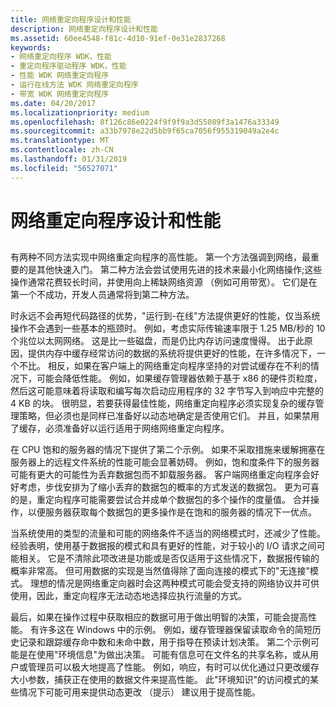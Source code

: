 ```yaml
---
title: 网络重定向程序设计和性能
description: 网络重定向程序设计和性能
ms.assetid: 60ee4548-f81c-4d10-91ef-0e31e2837268
keywords:
- 网络重定向程序 WDK，性能
- 重定向程序驱动程序 WDK，性能
- 性能 WDK 网络重定向程序
- 运行在线方法 WDK 网络重定向程序
- 带宽 WDK 网络重定向程序
ms.date: 04/20/2017
ms.localizationpriority: medium
ms.openlocfilehash: 8f126c86e0224f9f9f9a3d55089f3a1476a33349
ms.sourcegitcommit: a33b7978e22d5bb9f65ca7056f955319049a2e4c
ms.translationtype: MT
ms.contentlocale: zh-CN
ms.lasthandoff: 01/31/2019
ms.locfileid: "56527071"
---
```

# <a name="network-redirector-design-and-performance"></a>网络重定向程序设计和性能


## <span id="ddk_network_redirector_design_and_performance_if"></span><span id="DDK_NETWORK_REDIRECTOR_DESIGN_AND_PERFORMANCE_IF"></span>


有两种不同方法实现中网络重定向程序的高性能。 第一个方法强调到网络，最重要的是其他快速入门。 第二种方法会尝试使用先进的技术来最小化网络操作;这些操作通常花费较长时间，并使用向上稀缺网络资源 （例如可用带宽）。 它们是在第一个不成功，开发人员通常将到第二种方法。

时永远不会再短代码路径的优势，"运行到-在线"方法提供更好的性能，仅当系统操作不会遇到一些基本的瓶颈时。 例如，考虑实际传输速率限于 1.25 MB/秒的 10 个兆位以太网网络。 这是比一些磁盘，而是仍比内存访问速度慢得。 出于此原因，提供内存中缓存经常访问的数据的系统将提供更好的性能，在许多情况下，一个不比。 相反，如果在客户端上的网络重定向程序坚持的对尝试缓存在不利的情况下，可能会降低性能。 例如，如果缓存管理器依赖于基于 x86 的硬件页粒度，然后这可能意味着将读取和编写每次启动应用程序的 32 字节写入到响应中完整的 4 KB 的块。 很明显，若要获得最佳性能，网络重定向程序必须实现复杂的缓存管理策略，但必须也是同样已准备好以动态地确定是否使用它们。 并且，如果禁用了缓存，必须准备好以运行适用于网络网络重定向程序。

在 CPU 饱和的服务器的情况下提供了第二个示例。 如果不采取措施来缓解拥塞在服务器上的远程文件系统的性能可能会显著妨碍。 例如，饱和度条件下的服务器可能有更大的可能性为丢弃数据包而不卸载服务器。 客户端网络重定向程序会好好考虑，步伐安排为了缩小丢弃的数据包的概率的方式发送的数据包。 更为可喜的是，重定向程序可能需要尝试合并成单个数据包的多个操作的度量值。 合并操作，以便服务器获取每个数据包的更多操作是在饱和的服务器的情况下一优点。

当系统使用的类型的流量和可能的网络条件不适当的网络模式时，还减少了性能。 经验表明，使用基于数据报的模式和具有更好的性能，对于较小的 I/O 请求之间可能相关。 它是不清除此项改进是功能或是否仅适用于这些情况下，数据报传输的概率非常高。 但可用数据的实现是当然值得除了面向连接的模式下的"无连接"模式。 理想的情况是网络重定向器时会这两种模式可能会受支持的网络协议并可供使用，因此，重定向程序无法动态地选择应执行流量的方式。

最后，如果在操作过程中获取相应的数据可用于做出明智的决策，可能会提高性能。 有许多这在 Windows 中的示例。 例如，缓存管理器保留读取命令的简短历史记录和跟踪缓存命中数和未命中数，用于指导在预读计划决策。 第二个示例可能是在使用"环境信息"为做出决策。 可能有信息可在文件名的共享名称，或从用户或管理员可以极大地提高了性能。 例如，响应，有时可以优化通过只更改缓存大小参数，捕获正在使用的数据文件来提高性能。 此"环境知识"的访问模式的某些情况下可能可用来提供动态更改 （提示） 建议用于提高性能。

 

 




